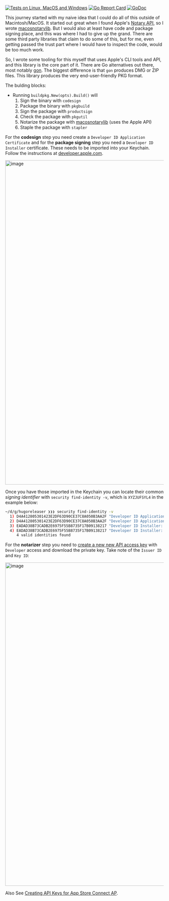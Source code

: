 [![Tests on Linux, MacOS and Windows](https://github.com/bep/buildpkg/workflows/Test/badge.svg)](https://github.com/bep/buildpkg/actions?query=workflow:Test)
[![Go Report Card](https://goreportcard.com/badge/github.com/bep/buildpkg)](https://goreportcard.com/report/github.com/bep/buildpkg)
[![GoDoc](https://godoc.org/github.com/bep/buildpkg?status.svg)](https://godoc.org/github.com/bep/buildpkg)

This journey started with my naive idea that I could do all of this outside of Macintosh/MacOS. It started out great when I found Apple's [Notary API](https://developer.apple.com/documentation/notaryapi), so I wrote [macosnotarylib](https://github.com/bep/macosnotarylib). But I would also at least have code and package signing place, and this was where I had to give up the grand. There are some third party libraries that claim to do some of this, but for me, even getting passed the trust part where I would have to inspect the code, would be too much work.

So, I wrote some tooling for this myself that uses Apple's CLI tools and API, and this library is the core part of it. There are Go alternatives out there, most notably [gon](https://github.com/mitchellh/gon). The biggest difference is that `gon` produces DMG or ZIP files. This library produces the very end-user-friendly PKG format.

The bulding blocks:

* Running `buildpkg.New(opts).Build()` will
    1. Sign the binary with `codesign`
    1. Package the binary with `pkgbuild`
    1. Sign the package with `productsign`
    1. Check the package with `pkgutil`
    1. Notarize the package with [macosnotarylib](https://github.com/bep/macosnotarylib) (uses the Apple API)
    1. Staple the package with `stapler`

For the **codesign** step you need create a `Developer ID Application Certificate` and for the **package signing** step you need a `Developer ID Installer` certificate. These needs to be imported into your Keychain. Follow the instructions at [developer.apple.com](https://developer.apple.com/account/resources/certificates/list).

<img width="1028" alt="image" src="https://user-images.githubusercontent.com/394382/189410218-cab4cbf9-4f82-4f4b-ab0a-f19eb90e9c20.png">

Once you have those imported in the Keychain you can locate their common _signing identifier_ with `security find-identity -v`, which is `XYZJUFSYL4` in the example below:

```bash
~/d/g/hugoreleaser ❯❯❯ security find-identity -v
  1) D4A412805301423E2DF63D90CE37C8A050B3AA2F "Developer ID Application: Bjørn Erik Pedersen (XYZJUFSYL4)"
  2) D4A412805301423E2DF63D90CE37C8A050B3AA2F "Developer ID Application: Bjørn Erik Pedersen (XYZJUFSYL4)"
  3) EADAD38B73CADB2E6975F55B8735F17B09138217 "Developer ID Installer: Bjørn Erik Pedersen (XYZJUFSYL4)"
  4) EADAD38B73CADB2E6975F55B8735F17B09138217 "Developer ID Installer: Bjørn Erik Pedersen (XYZJUFSYL4)"
     4 valid identities found
```

For the **notarizer** step you need to [create a new new API access key](https://appstoreconnect.apple.com/access/api) with `Developer` access and download the private key. Take note of the `Issuer ID` and `Key ID`:

<img width="1025" alt="image" src="https://user-images.githubusercontent.com/394382/189411457-d0ecf2f8-5457-45ad-ae0c-bd48fd48ab5a.png">

Also See [Creating API Keys for App Store Connect AP](https://developer.apple.com/documentation/appstoreconnectapi/creating_api_keys_for_app_store_connect_api).
